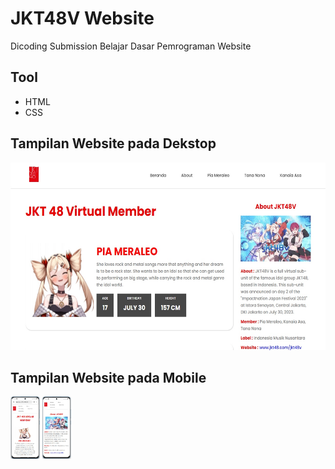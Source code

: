 # JKT48V Website
Dicoding Submission Belajar Dasar Pemrograman Website

## Tool
- HTML
- CSS

## Tampilan Website pada Dekstop
 <img src="img/website_tampilan.jpg" alt="Gambar 1" height="300"/> 

## Tampilan Website pada Mobile
  <img src="img/website_mobile_1.jpg" alt="Gambar 1" height="100"/> 
  <img src="img/website_mobile_2.jpg" alt="Gambar 1" height="100"/> 